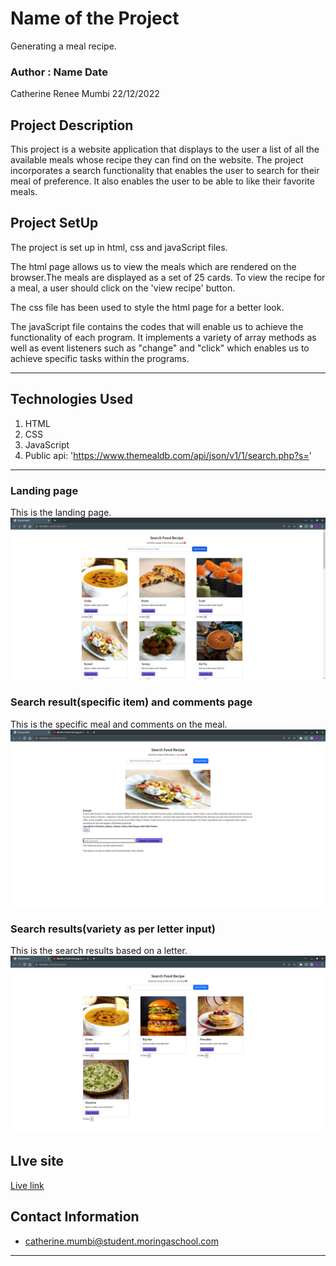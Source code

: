 # Name of the Project
Generating a meal recipe.
### Author : Name Date
Catherine Renee Mumbi 22/12/2022
## Project Description
This project is a website application that displays to the user a list of all the available meals whose recipe they can find on the website. The project incorporates a search functionality that enables the user to search for their meal of preference. It also enables the user to be able to like their favorite meals. 

## Project SetUp 
 The project is set up in html, css and javaScript files. 

 The html page allows us to view the meals which are rendered on the browser.The meals are displayed as a set of 25 cards. To view the recipe for a meal, a user should click on the 'view recipe' button.

 The css file has been used to style the html page for a better look. 

 The javaScript file contains the codes that will enable us to achieve the functionality of each program. 
 It implements a variety of array methods as well as event listeners such as "change" and "click" which enables us to achieve specific tasks within the programs. 


******

## Technologies Used
1. HTML
2. CSS
3. JavaScript
4. Public api: 'https://www.themealdb.com/api/json/v1/1/search.php?s='
*****

### Landing page 
This is the landing page.
![Landing page](./images/landingpage.png)
### Search result(specific item) and comments page 
This is the specific meal and comments on the meal.
![Comments page](./images/commentspage.png)
### Search results(variety as per letter input)
This is the search results based on a letter.
![Search page](./images/searchresults.png)

## LIve site
[Live link](https://ray-nay.github.io/meal-recipe-project/)

## Contact Information
* catherine.mumbi@student.moringaschool.com
*****